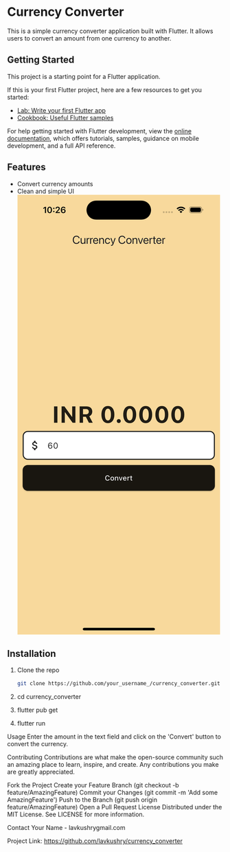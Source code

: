 # Currency Converter

This is a simple currency converter application built with Flutter. It allows users to convert an amount from one currency to another.

## Getting Started

This project is a starting point for a Flutter application.

If this is your first Flutter project, here are a few resources to get you started:

- [Lab: Write your first Flutter app](https://docs.flutter.dev/get-started/codelab)
- [Cookbook: Useful Flutter samples](https://docs.flutter.dev/cookbook)

For help getting started with Flutter development, view the
[online documentation](https://docs.flutter.dev/), which offers tutorials,
samples, guidance on mobile development, and a full API reference.

## Features

- Convert currency amounts
- Clean and simple UI
  ![App Screenshot](./assets/aaa.png)

## Installation

1. Clone the repo

   ```sh
   git clone https://github.com/your_username_/currency_converter.git

   ```

2. cd currency_converter
3. flutter pub get
4. flutter run

Usage
Enter the amount in the text field and click on the 'Convert' button to convert the currency.

Contributing
Contributions are what make the open-source community such an amazing place to learn, inspire, and create. Any contributions you make are greatly appreciated.

Fork the Project
Create your Feature Branch (git checkout -b feature/AmazingFeature)
Commit your Changes (git commit -m 'Add some AmazingFeature')
Push to the Branch (git push origin feature/AmazingFeature)
Open a Pull Request
License
Distributed under the MIT License. See LICENSE for more information.

Contact
Your Name - lavkushrygmail.com

Project Link: https://github.com/lavkushry/currency_converter
